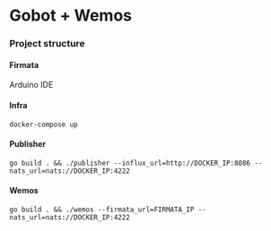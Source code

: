# Gobot + Wemos

### Project structure

#### Firmata

Arduino IDE

#### Infra

`docker-compose up`

#### Publisher

`go build . && ./publisher --influx_url=http://DOCKER_IP:8086 --nats_url=nats://DOCKER_IP:4222`

#### Wemos

`go build . && ./wemos --firmata_url=FIRMATA_IP --nats_url=nats://DOCKER_IP:4222`
